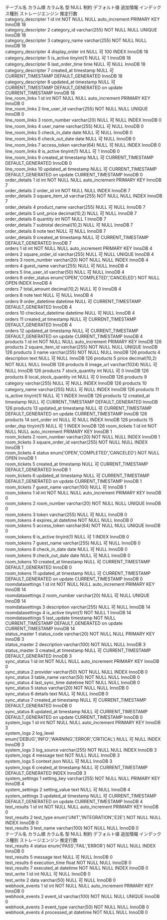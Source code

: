 テーブル名	カラム順	カラム名	型	NULL 制約	デフォルト値	追加情報	インデックス種別	ストレージエンジン	推定行数	
category_descripter	1	id	int	NOT NULL	NULL	auto_increment	PRIMARY KEY	InnoDB	18	
category_descripter	2	category_id	varchar(255)	NOT NULL	NULL		UNIQUE	InnoDB	18	
category_descripter	3	category_name	varchar(255)	NOT NULL	NULL			InnoDB	18	
category_descripter	4	display_order	int	NULL 可	100		INDEX	InnoDB	18	
category_descripter	5	is_active	tinyint(1)	NULL 可	1			InnoDB	18	
category_descripter	6	last_order_time	time	NULL 可	NULL			InnoDB	18	
category_descripter	7	created_at	timestamp	NULL 可	CURRENT_TIMESTAMP	DEFAULT_GENERATED		InnoDB	18	
category_descripter	8	updated_at	timestamp	NULL 可	CURRENT_TIMESTAMP	DEFAULT_GENERATED on update CURRENT_TIMESTAMP		InnoDB	18	
line_room_links	1	id	int	NOT NULL	NULL	auto_increment	PRIMARY KEY	InnoDB	0	
line_room_links	2	line_user_id	varchar(255)	NOT NULL	NULL		UNIQUE	InnoDB	0	
line_room_links	3	room_number	varchar(20)	NULL 可	NULL		INDEX	InnoDB	0	
line_room_links	4	user_name	varchar(255)	NULL 可	NULL			InnoDB	0	
line_room_links	5	check_in_date	date	NULL 可	NULL			InnoDB	0	
line_room_links	6	check_out_date	date	NULL 可	NULL			InnoDB	0	
line_room_links	7	access_token	varchar(64)	NULL 可	NULL		INDEX	InnoDB	0	
line_room_links	8	is_active	tinyint(1)	NULL 可	1			InnoDB	0	
line_room_links	9	created_at	timestamp	NULL 可	CURRENT_TIMESTAMP	DEFAULT_GENERATED		InnoDB	0	
line_room_links	10	updated_at	timestamp	NULL 可	CURRENT_TIMESTAMP	DEFAULT_GENERATED on update CURRENT_TIMESTAMP		InnoDB	0	
order_details	1	id	int	NOT NULL	NULL	auto_increment	PRIMARY KEY	InnoDB	7	
order_details	2	order_id	int	NOT NULL	NULL		INDEX	InnoDB	7	
order_details	3	square_item_id	varchar(255)	NOT NULL	NULL		INDEX	InnoDB	7	
order_details	4	product_name	varchar(255)	NULL 可	NULL			InnoDB	7	
order_details	5	unit_price	decimal(10,2)	NULL 可	NULL			InnoDB	7	
order_details	6	quantity	int	NOT NULL	1			InnoDB	7	
order_details	7	subtotal	decimal(10,2)	NULL 可	NULL			InnoDB	7	
order_details	8	note	text	NULL 可	NULL			InnoDB	7	
order_details	9	created_at	timestamp	NULL 可	CURRENT_TIMESTAMP	DEFAULT_GENERATED		InnoDB	7	
orders	1	id	int	NOT NULL	NULL	auto_increment	PRIMARY KEY	InnoDB	4	
orders	2	square_order_id	varchar(255)	NULL 可	NULL		UNIQUE	InnoDB	4	
orders	3	room_number	varchar(20)	NOT NULL	NULL		INDEX	InnoDB	4	
orders	4	guest_name	varchar(255)	NULL 可	NULL			InnoDB	4	
orders	5	line_user_id	varchar(50)	NULL 可	NULL			InnoDB	4	
orders	6	order_status	enum('OPEN','COMPLETED','CANCELED')	NOT NULL	OPEN		INDEX	InnoDB	4	
orders	7	total_amount	decimal(10,2)	NULL 可	0			InnoDB	4	
orders	8	note	text	NULL 可	NULL			InnoDB	4	
orders	9	order_datetime	datetime	NULL 可	CURRENT_TIMESTAMP	DEFAULT_GENERATED		InnoDB	4	
orders	10	checkout_datetime	datetime	NULL 可	NULL			InnoDB	4	
orders	11	created_at	timestamp	NULL 可	CURRENT_TIMESTAMP	DEFAULT_GENERATED		InnoDB	4	
orders	12	updated_at	timestamp	NULL 可	CURRENT_TIMESTAMP	DEFAULT_GENERATED on update CURRENT_TIMESTAMP		InnoDB	4	
products	1	id	int	NOT NULL	NULL	auto_increment	PRIMARY KEY	InnoDB	126	
products	2	square_item_id	varchar(255)	NOT NULL	NULL		UNIQUE	InnoDB	126	
products	3	name	varchar(255)	NOT NULL	NULL			InnoDB	126	
products	4	description	text	NULL 可	NULL			InnoDB	126	
products	5	price	decimal(10,2)	NOT NULL	NULL			InnoDB	126	
products	6	image_url	varchar(1024)	NULL 可	NULL			InnoDB	126	
products	7	stock_quantity	int	NULL 可	0			InnoDB	126	
products	8	local_stock_quantity	int	NULL 可	0			InnoDB	126	
products	9	category	varchar(255)	NULL 可	NULL		INDEX	InnoDB	126	
products	10	category_name	varchar(255)	NULL 可	NULL		INDEX	InnoDB	126	
products	11	is_active	tinyint(1)	NULL 可	1		INDEX	InnoDB	126	
products	12	created_at	timestamp	NULL 可	CURRENT_TIMESTAMP	DEFAULT_GENERATED		InnoDB	126	
products	13	updated_at	timestamp	NULL 可	CURRENT_TIMESTAMP	DEFAULT_GENERATED on update CURRENT_TIMESTAMP		InnoDB	126	
products	14	sort_order	int	NULL 可	NULL		INDEX	InnoDB	126	
products	15	order_dsp	tinyint(1)	NULL 可	1		INDEX	InnoDB	126	
room_tickets	1	id	int	NOT NULL	NULL	auto_increment	PRIMARY KEY	InnoDB	1	
room_tickets	2	room_number	varchar(20)	NOT NULL	NULL		INDEX	InnoDB	1	
room_tickets	3	square_order_id	varchar(255)	NOT NULL	NULL		INDEX	InnoDB	1	
room_tickets	4	status	enum('OPEN','COMPLETED','CANCELED')	NOT NULL	OPEN			InnoDB	1	
room_tickets	5	created_at	timestamp	NULL 可	CURRENT_TIMESTAMP	DEFAULT_GENERATED		InnoDB	1	
room_tickets	6	updated_at	timestamp	NULL 可	CURRENT_TIMESTAMP	DEFAULT_GENERATED on update CURRENT_TIMESTAMP		InnoDB	1	
room_tickets	7	guest_name	varchar(100)	NULL 可				InnoDB	1	
room_tokens	1	id	int	NOT NULL	NULL	auto_increment	PRIMARY KEY	InnoDB	0	
room_tokens	2	room_number	varchar(20)	NOT NULL	NULL		UNIQUE	InnoDB	0	
room_tokens	3	token	varchar(255)	NULL 可	NULL			InnoDB	0	
room_tokens	4	expires_at	datetime	NOT NULL	NULL			InnoDB	0	
room_tokens	5	access_token	varchar(64)	NOT NULL	NULL		UNIQUE	InnoDB	0	
room_tokens	6	is_active	tinyint(1)	NULL 可	1		INDEX	InnoDB	0	
room_tokens	7	guest_name	varchar(255)	NULL 可	NULL			InnoDB	0	
room_tokens	8	check_in_date	date	NULL 可	NULL			InnoDB	0	
room_tokens	9	check_out_date	date	NULL 可	NULL			InnoDB	0	
room_tokens	10	created_at	timestamp	NULL 可	CURRENT_TIMESTAMP	DEFAULT_GENERATED		InnoDB	0	
room_tokens	11	updated_at	timestamp	NULL 可	CURRENT_TIMESTAMP	DEFAULT_GENERATED on update CURRENT_TIMESTAMP		InnoDB	0	
roomdatasettings	1	id	int	NOT NULL	NULL	auto_increment	PRIMARY KEY	InnoDB	14	
roomdatasettings	2	room_number	varchar(20)	NULL 可	NULL		UNIQUE	InnoDB	14	
roomdatasettings	3	description	varchar(255)	NULL 可	NULL			InnoDB	14	
roomdatasettings	4	is_active	tinyint(1)	NOT NULL	1			InnoDB	14	
roomdatasettings	5	last_update	timestamp	NOT NULL	CURRENT_TIMESTAMP	DEFAULT_GENERATED on update CURRENT_TIMESTAMP		InnoDB	14	
status_master	1	status_code	varchar(20)	NOT NULL	NULL		PRIMARY KEY	InnoDB	3	
status_master	2	description	varchar(100)	NOT NULL	NULL			InnoDB	3	
status_master	3	created_at	timestamp	NULL 可	CURRENT_TIMESTAMP	DEFAULT_GENERATED		InnoDB	3	
sync_status	1	id	int	NOT NULL	NULL	auto_increment	PRIMARY KEY	InnoDB	0	
sync_status	2	provider	varchar(50)	NOT NULL	NULL		INDEX	InnoDB	0	
sync_status	3	table_name	varchar(50)	NOT NULL	NULL			InnoDB	0	
sync_status	4	last_sync_time	datetime	NOT NULL	NULL			InnoDB	0	
sync_status	5	status	varchar(20)	NOT NULL	NULL			InnoDB	0	
sync_status	6	details	text	NULL 可	NULL			InnoDB	0	
sync_status	7	created_at	timestamp	NULL 可	CURRENT_TIMESTAMP	DEFAULT_GENERATED		InnoDB	0	
sync_status	8	updated_at	timestamp	NULL 可	CURRENT_TIMESTAMP	DEFAULT_GENERATED on update CURRENT_TIMESTAMP		InnoDB	0	
system_logs	1	id	int	NOT NULL	NULL	auto_increment	PRIMARY KEY	InnoDB	3	
system_logs	2	log_level	enum('DEBUG','INFO','WARNING','ERROR','CRITICAL')	NULL 可	NULL		INDEX	InnoDB	3	
system_logs	3	log_source	varchar(255)	NOT NULL	NULL		INDEX	InnoDB	3	
system_logs	4	message	text	NOT NULL	NULL			InnoDB	3	
system_logs	5	context	json	NULL 可	NULL			InnoDB	3	
system_logs	6	created_at	timestamp	NULL 可	CURRENT_TIMESTAMP	DEFAULT_GENERATED	INDEX	InnoDB	3	
system_settings	1	setting_key	varchar(255)	NOT NULL	NULL		PRIMARY KEY	InnoDB	4	
system_settings	2	setting_value	text	NULL 可	NULL			InnoDB	4	
system_settings	3	updated_at	timestamp	NULL 可	CURRENT_TIMESTAMP	DEFAULT_GENERATED on update CURRENT_TIMESTAMP		InnoDB	4	
test_results	1	id	int	NOT NULL	NULL	auto_increment	PRIMARY KEY	InnoDB	0	
test_results	2	test_type	enum('UNIT','INTEGRATION','E2E')	NOT NULL	NULL		INDEX	InnoDB	0	
test_results	3	test_name	varchar(100)	NOT NULL	NULL			InnoDB	0	
テーブル名	カラム順	カラム名	型	NULL 制約	デフォルト値	追加情報	インデックス種別	ストレージエンジン	推定行数	
test_results	4	status	enum('PASS','FAIL','ERROR')	NOT NULL	NULL		INDEX	InnoDB	0	
test_results	5	message	text	NULL 可	NULL			InnoDB	0	
test_results	6	execution_time	float	NOT NULL	NULL			InnoDB	0	
test_results	7	executed_at	datetime	NOT NULL	NULL		INDEX	InnoDB	0	
test_write	1	id	int	NULL 可	NULL			InnoDB	0	
test_write	2	data	varchar(50)	NULL 可	NULL			InnoDB	0	
webhook_events	1	id	int	NOT NULL	NULL	auto_increment	PRIMARY KEY	InnoDB	0	
webhook_events	2	event_id	varchar(100)	NOT NULL	NULL		UNIQUE	InnoDB	0	
webhook_events	3	event_type	varchar(50)	NOT NULL	NULL			InnoDB	0	
webhook_events	4	processed_at	datetime	NOT NULL	NULL			InnoDB	0	
